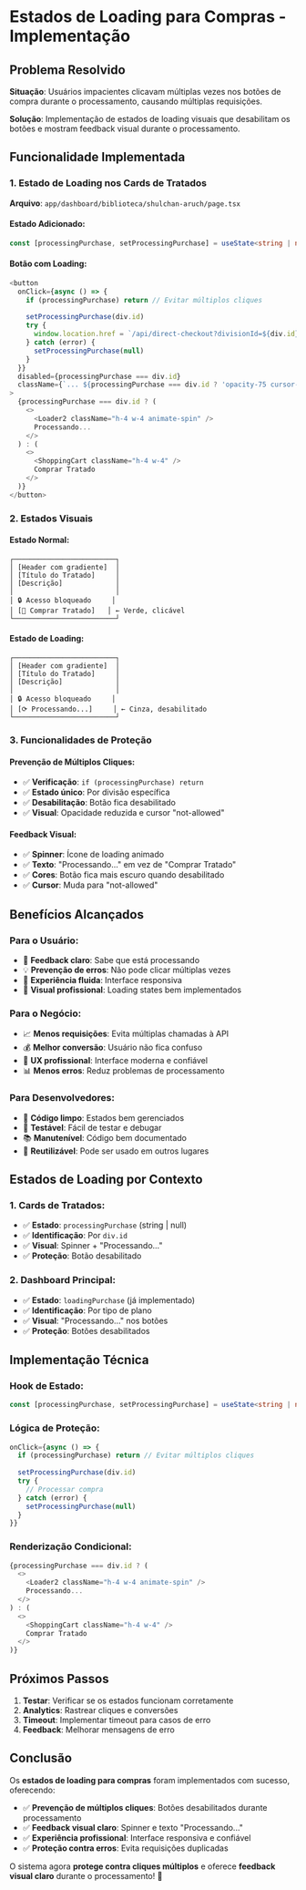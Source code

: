 # Estados de Loading para Compras - Implementação

## Problema Resolvido

**Situação**: Usuários impacientes clicavam múltiplas vezes nos botões de compra durante o processamento, causando múltiplas requisições.

**Solução**: Implementação de estados de loading visuais que desabilitam os botões e mostram feedback visual durante o processamento.

## Funcionalidade Implementada

### **1. Estado de Loading nos Cards de Tratados**
**Arquivo**: `app/dashboard/biblioteca/shulchan-aruch/page.tsx`

#### **Estado Adicionado**:
```typescript
const [processingPurchase, setProcessingPurchase] = useState<string | null>(null)
```

#### **Botão com Loading**:
```typescript
<button
  onClick={async () => {
    if (processingPurchase) return // Evitar múltiplos cliques
    
    setProcessingPurchase(div.id)
    try {
      window.location.href = `/api/direct-checkout?divisionId=${div.id}`
    } catch (error) {
      setProcessingPurchase(null)
    }
  }}
  disabled={processingPurchase === div.id}
  className={`... ${processingPurchase === div.id ? 'opacity-75 cursor-not-allowed' : ''}`}
>
  {processingPurchase === div.id ? (
    <>
      <Loader2 className="h-4 w-4 animate-spin" />
      Processando...
    </>
  ) : (
    <>
      <ShoppingCart className="h-4 w-4" />
      Comprar Tratado
    </>
  )}
</button>
```

### **2. Estados Visuais**

#### **Estado Normal**:
```
┌─────────────────────────┐
│ [Header com gradiente]  │
│ [Título do Tratado]     │
│ [Descrição]             │
│                         │
│ 🔒 Acesso bloqueado     │
│ [🛒 Comprar Tratado]   │ ← Verde, clicável
└─────────────────────────┘
```

#### **Estado de Loading**:
```
┌─────────────────────────┐
│ [Header com gradiente]  │
│ [Título do Tratado]     │
│ [Descrição]             │
│                         │
│ 🔒 Acesso bloqueado     │
│ [⟳ Processando...]     │ ← Cinza, desabilitado
└─────────────────────────┘
```

### **3. Funcionalidades de Proteção**

#### **Prevenção de Múltiplos Cliques**:
- ✅ **Verificação**: `if (processingPurchase) return`
- ✅ **Estado único**: Por divisão específica
- ✅ **Desabilitação**: Botão fica desabilitado
- ✅ **Visual**: Opacidade reduzida e cursor "not-allowed"

#### **Feedback Visual**:
- ✅ **Spinner**: Ícone de loading animado
- ✅ **Texto**: "Processando..." em vez de "Comprar Tratado"
- ✅ **Cores**: Botão fica mais escuro quando desabilitado
- ✅ **Cursor**: Muda para "not-allowed"

## Benefícios Alcançados

### **Para o Usuário**:
- 🎯 **Feedback claro**: Sabe que está processando
- 💡 **Prevenção de erros**: Não pode clicar múltiplas vezes
- 🚀 **Experiência fluida**: Interface responsiva
- 📱 **Visual profissional**: Loading states bem implementados

### **Para o Negócio**:
- 📈 **Menos requisições**: Evita múltiplas chamadas à API
- 💰 **Melhor conversão**: Usuário não fica confuso
- 🎨 **UX profissional**: Interface moderna e confiável
- 📊 **Menos erros**: Reduz problemas de processamento

### **Para Desenvolvedores**:
- 🔧 **Código limpo**: Estados bem gerenciados
- 🧪 **Testável**: Fácil de testar e debugar
- 📚 **Manutenível**: Código bem documentado
- 🔄 **Reutilizável**: Pode ser usado em outros lugares

## Estados de Loading por Contexto

### **1. Cards de Tratados**:
- ✅ **Estado**: `processingPurchase` (string | null)
- ✅ **Identificação**: Por `div.id`
- ✅ **Visual**: Spinner + "Processando..."
- ✅ **Proteção**: Botão desabilitado

### **2. Dashboard Principal**:
- ✅ **Estado**: `loadingPurchase` (já implementado)
- ✅ **Identificação**: Por tipo de plano
- ✅ **Visual**: "Processando..." nos botões
- ✅ **Proteção**: Botões desabilitados

## Implementação Técnica

### **Hook de Estado**:
```typescript
const [processingPurchase, setProcessingPurchase] = useState<string | null>(null)
```

### **Lógica de Proteção**:
```typescript
onClick={async () => {
  if (processingPurchase) return // Evitar múltiplos cliques
  
  setProcessingPurchase(div.id)
  try {
    // Processar compra
  } catch (error) {
    setProcessingPurchase(null)
  }
}}
```

### **Renderização Condicional**:
```typescript
{processingPurchase === div.id ? (
  <>
    <Loader2 className="h-4 w-4 animate-spin" />
    Processando...
  </>
) : (
  <>
    <ShoppingCart className="h-4 w-4" />
    Comprar Tratado
  </>
)}
```

## Próximos Passos

1. **Testar**: Verificar se os estados funcionam corretamente
2. **Analytics**: Rastrear cliques e conversões
3. **Timeout**: Implementar timeout para casos de erro
4. **Feedback**: Melhorar mensagens de erro

## Conclusão

Os **estados de loading para compras** foram implementados com sucesso, oferecendo:

- ✅ **Prevenção de múltiplos cliques**: Botões desabilitados durante processamento
- ✅ **Feedback visual claro**: Spinner e texto "Processando..."
- ✅ **Experiência profissional**: Interface responsiva e confiável
- ✅ **Proteção contra erros**: Evita requisições duplicadas

O sistema agora **protege contra cliques múltiplos** e oferece **feedback visual claro** durante o processamento! 🎉
